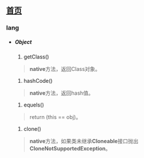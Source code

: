 ## [首页](https://kingkh1995.github.io/blog/)

### lang
* ##### Object
  1. getClass()
    > **native**方法，返回Class对象。
  1. hashCode()
    > **native**方法，返回hash值。
  1. equels()
    > return (this == obj)。
  1. clone()
    > **native**方法，如果类未继承**Cloneable**接口抛出**CloneNotSupportedException**。
    
